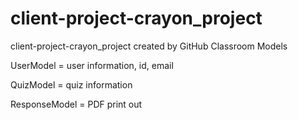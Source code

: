 # client-project-crayon_project
client-project-crayon_project created by GitHub Classroom
Models

UserModel = user information, id, email

QuizModel = quiz information 

ResponseModel = PDF print out
